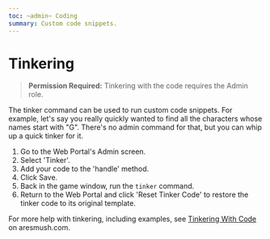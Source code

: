 ```yaml
---
toc: ~admin~ Coding
summary: Custom code snippets.
---
```

# Tinkering

> **Permission Required:** Tinkering with the code requires the Admin role.

The tinker command can be used to run custom code snippets.  For example, let's say you really quickly wanted to find all the characters whose names start with "G".  There's no admin command for that, but you can whip up a quick tinker for it.

1. Go to the Web Portal's Admin screen.  
2. Select 'Tinker'.
3. Add your code to the 'handle' method.
4. Click Save.
5. Back in the game window, run the `tinker` command.
6. Return to the Web Portal and click 'Reset Tinker Code' to restore the tinker code to its original template.

For more help with tinkering, including examples, see [Tinkering With Code](http://aresmush.com/tutorials/code/tinker) on aresmush.com.